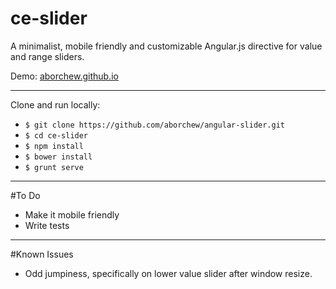 ce-slider
==========================

A minimalist, mobile friendly and customizable Angular.js directive for value and range sliders.

Demo: [aborchew.github.io](aborchew.github.io/ce-slider)

---------------

Clone and run locally: 

 * `$ git clone https://github.com/aborchew/angular-slider.git`
 * `$ cd ce-slider`
 * `$ npm install`
 * `$ bower install`
 * `$ grunt serve`

---------------

#To Do

 * Make it mobile friendly
 * Write tests

---------------

#Known Issues

 * Odd jumpiness, specifically on lower value slider after window resize.